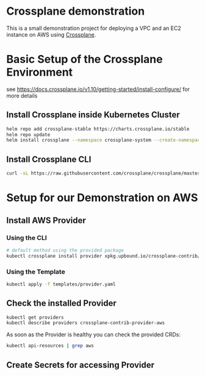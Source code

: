 # Crossplane demonstration

This is a small demonstration project for deploying a VPC and an EC2 instance on AWS using [Crossplane](https://github.com/crossplane/crossplane).

# Basic Setup of the Crossplane Environment

see https://docs.crossplane.io/v1.10/getting-started/install-configure/ for more details

## Install Crossplane inside Kubernetes Cluster

```bash
helm repo add crossplane-stable https://charts.crossplane.io/stable
helm repo update
helm install crossplane --namespace crossplane-system --create-namespace crossplane-stable/crossplane
```

## Install Crossplane CLI

```bash
curl -sL https://raw.githubusercontent.com/crossplane/crossplane/master/install.sh | sh
```

# Setup for our Demonstration on AWS

## Install AWS Provider

### Using the CLI

```bash
# default method using the provided package
kubectl crossplane install provider xpkg.upbound.io/crossplane-contrib/provider-aws:v0.34.0
```

### Using the Template

```bash
kubectl apply -f templates/provider.yaml
```

## Check the installed Provider

```bash
kubectl get providers
kubectl describe providers crossplane-contrib-provider-aws
```

As soon as the Provider is healthy you can check the provided CRDs:

```bash
kubectl api-resources | grep aws
```

## Create Secrets for accessing Provider
